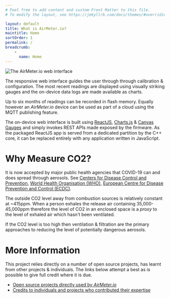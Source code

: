 ```yaml
---
# Feel free to add content and custom Front Matter to this file.
# To modify the layout, see https://jekyllrb.com/docs/themes/#overriding-theme-defaults

layout: default
title: What is AirMeter.io?
maintitle: Home 
sortOrder: 1
permalink: /
breadcrumb:
    - 
      name: Home
---
```



![The AirMeter.io web interface](https://i.ibb.co/D9CSpRw/banner.png)

The responsive web interface guides the user through through calibration & configuration. The most recent readings are displayed using visually striking gauges and the on-device data logs are made available as charts. 

Up to six months of readings can be recorded in flash memory. Equally however an *AirMeter.io* device can be used as part of a cloud using the MQTT publishing feature. 

The on-device web interface is built using [ReactJS](https://reactjs.org), [Charts.js](https://www.chartjs.org/)  & [Canvas Gauges](https://canvas-gauges.com/) and simply invokes REST APIs made exposed by the firmware. As the packaged ReactJS app is served from a dedicated partition by the C++ core, it can be replaced entirely with any application written in JavaScript.


# Why Measure CO2?

It is now accepted by major public health agencies that COVID-19 can and does spread through aerosols. See [Centers for Disease Control and Prevention](https://www.cdc.gov/coronavirus/2019-ncov/science/science-briefs/sars-cov-2-transmission.html), [World Health Organisation (WHO)](https://www.who.int/news-room/q-a-detail/coronavirus-disease-covid-19-how-is-it-transmitted), [European Centre for Disease Prevention and Control (ECDC)](https://www.ecdc.europa.eu/en/covid-19/questions-answers/questions-answers-basic-facts).

The outside CO2 level away from combustion sources is relatively constant at ~415ppm. When a person exhales the release air containing 35,000-45,000ppm therefore the level of CO2 in an enclosed space is a *proxy* to the level of exhaled air which hasn't been ventilated.

If the CO2 level is too high then ventilation & filtration are the primary approaches to reducing the level of potentially dangerous aerosols. 

# More Information

This project relies directly on a number of open source projects, has learnt from other projects & individuals. The links below attempt a best as is possible to give full credit where it is due.
- [Open source projects directly used by *AirMeter.io*](/thirdparty-components)
- [Credits to individuals and projects who contributed their expertise](/credits)


